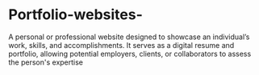 # Portfolio-websites-
A personal or professional website designed to showcase an individual’s work, skills, and accomplishments. It serves as a digital resume and portfolio, allowing potential employers, clients, or collaborators to assess the person's expertise

